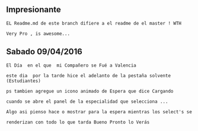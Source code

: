 ## Impresionante 

	EL Readme.md de este branch difiere a el readme de el master ! WTH 

	Very Pro , is awesome...
## Sabado 09/04/2016 

	El Día  en el que  mi Compañero se Fué a Valencia 

	este dia  por la tarde hice el adelanto de la pestaña solvente (Estudiantes)

	ps tambien agregue un icono animado de Espera que dice Cargando 

	cuando se abre el panel de la especialidad que selecciona ...

	Algo asi pienso hace o mostrar para la espera mientras los select's se 

	renderizan con todo lo que tarda Bueno Pronto lo Verás